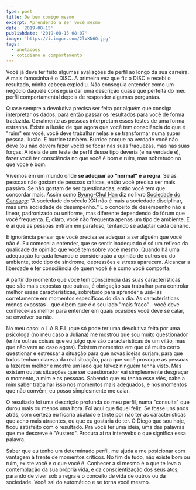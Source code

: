```yaml
---
type: post
title: De bem comigo mesmo
excerpt: Aprendendo a ser você mesmo
date: '2019-08-15'
publishdate: '2019-08-15 08:07'
image: 'https://i.imgur.com/2lVXN6Q.jpg'
tags:
  - anotacoes
  - cotidiano e comportamento
---
```

Você já deve ter feito algumas avaliações de perfil ao longo da sua carreira. A mais famosinha é o DISC. A primeira vez que fiz o DISC e recebi o resultado, minha cabeça explodiu. Não conseguia entender como um negócio daquele conseguia dar uma descrição quase que perfeita do meu perfil comportamental depois de responder algumas perguntas.

Quase sempre a devolutiva precisa ser feita por alguém que consiga interpretar os dados, para então passar os resultados para você de forma traduzida. Geralmente as pessoas interpretam esses testes de uma forma estranha. Existe a ilusão de que agora que você tem consciência do que é "ruim" em você, você deve trabalhar nelas e se transformar numa super pessoa. Ilusão. E burrice também. Burrice porque na verdade você não deve (ou não devem fazer você) se focar nas suas fraquezas, mas nas suas forças. A ideia de um teste de perfil desse tipo deveria (e na verdade é), fazer você ter consciência no que você é bom e ruim, mas sobretudo no que você é bom.

Vivemos em um mundo onde **se adequar ao “normal” é a regra**. Se as pessoas não gostam de pessoas críticas, então você precisa ser mais passivo. Se não gostam de ser questionadas, então você tem que concordar mais. Assim como [Byung-Chul Han](https://amzn.to/2YI9EOR) diz no livro [Sociedade do Cansaço](https://amzn.to/2YVvwSp): “A sociedade do século XXI não é mais a sociedade disciplinar, mas uma sociedade de desempenho.“ E o conceito de desempenho não é linear, padronizado ou uniforme, mas diferente dependendo do fórum que você frequenta. E, claro, você não frequenta apenas um tipo de ambiente. E é aí que as pessoas entram em parafuso, tentando se adaptar cada cenário. 

É ignorância pensar que você precisa se adequar a ser alguém que você não é. Eu comecei a entender, que se sentir inadequado é só um reflexo da qualidade de opinião que você tem sobre você mesmo. Quando há uma adequação forçada levando e consideração a opinião de outros ou do ambiente, todo tipo de síndrome, depressões e stress aparecem. Alcançar a liberdade é ter consciência de quem você é e como você comporta.

A partir do momento que você tem consciência das suas características que são mais expostas que outras, é obrigação sua trabalhar para controlar melhor essas características, sobretudo para aprender a usá-las corretamente em momentos específicos do dia a dia. As características menos expostas - que dizem que é o seu lado "mais fraco" - você deve conhece-las melhor para entender em quais ocasiões você deve se calar, se envolver ou não. 

No meu caso: o L.A.B.E.L (que só pode ter uma devolutiva feita por uma psicologa (no meu caso a [Juliana](https://www.linkedin.com/in/julianarissardi/)) me mostrou que sou muito questionador (entre outras coisas que eu julgo que são características de um vilão, mas que não vem ao caso agora). Existem momentos em que dá muito certo questionar e estressar a situação para que novas ideias surjam, para que todos tenham clareza da real situação, para que você provoque as pessoas a fazerem melhor e mostre um lado que talvez ninguém tenha visto. Mas existem outras situações que ser questionador vai simplesmente desgraçar o momento, a mim e as pessoas. Sabendo que eu tenho esse viés, cabe a mim saber trabalhar isso nos momentos mais adequados, e nos momentos que não convém, eu posso simplesmente me calar.

O resultado foi uma descrição profunda do meu perfil, numa "consulta" que durou mais ou menos uma hora. Foi aqui que fiquei feliz. Se fosse uns anos atrás, com certeza eu ficaria abalado e triste por não ter as características que acho mais atraentes, ou que eu gostaria de ter. O Diego que sou hoje, ficou satisfeito com o resultado. Pra você ter uma ideia, uma das palavras que me descreve é "Austero". Procura aí na interwebs o que significa essa palavra. 

Saber que eu tenho um determinado perfil, me ajuda a me posicionar com vantagem à frente de momentos críticos. No fim de tudo, não existe bom ou ruim, existe você e o que você é. Conhecer a si mesmo é o que te leva a contemplação da sua própria vida, e da conscientização dos seus atos, parando de viver sob a regra e o conceito de vida de outros ou da sociedade. Você sai do automático e se torna você mesmo.
